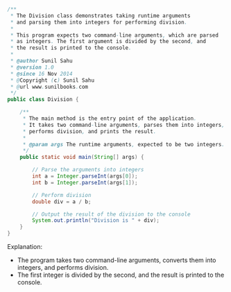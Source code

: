 ```java
/**
 * The Division class demonstrates taking runtime arguments
 * and parsing them into integers for performing division.
 * 
 * This program expects two command-line arguments, which are parsed 
 * as integers. The first argument is divided by the second, and 
 * the result is printed to the console.
 * 
 * @author Sunil Sahu
 * @version 1.0
 * @since 16 Nov 2014
 * @Copyright (c) Sunil Sahu
 * @url www.sunilbooks.com
 */
public class Division {

    /**
     * The main method is the entry point of the application.
     * It takes two command-line arguments, parses them into integers, 
     * performs division, and prints the result.
     *
     * @param args The runtime arguments, expected to be two integers.
     */
    public static void main(String[] args) {

        // Parse the arguments into integers
        int a = Integer.parseInt(args[0]);
        int b = Integer.parseInt(args[1]);

        // Perform division
        double div = a / b;

        // Output the result of the division to the console
        System.out.println("Division is " + div);
    }
}
```

Explanation:
- The program takes two command-line arguments, converts them into integers, and performs division.
- The first integer is divided by the second, and the result is printed to the console.
